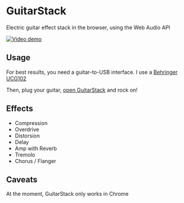 # GuitarStack

Electric guitar effect stack in the browser, using the Web Audio API

[![Video demo](https://raw.github.com/lucaong/guitarstack/master/video_preview.png)](https://vimeo.com/243462500?autoplay=true)

## Usage

For best results, you need a guitar-to-USB interface. I use a [Behringer
UCG102](https://www.thomann.de/gb/behringer_ucg102.htm)

Then, plug your guitar, [open GuitarStack](https://lucaong.github.io/guitarstack/) and rock on!

## Effects

  * Compression
  * Overdrive
  * Distorsion
  * Delay
  * Amp with Reverb
  * Tremolo
  * Chorus / Flanger

## Caveats

At the moment, GuitarStack only works in Chrome
